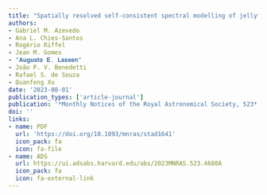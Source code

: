 ```yaml
---
title: "Spatially resolved self-consistent spectral modelling of jellyfish galaxies from MUSE with FADO: trends with mass and stripping intensity"
authors:
- Gabriel M. Azevedo
- Ana L. Chies-Santos
- Rogério Riffel
- Jean M. Gomes
- "𝐀𝐮𝐠𝐮𝐬𝐭𝐨 𝐄. 𝐋𝐚𝐬𝐬𝐞𝐧"
- João P. V. Benedetti
- Rafael S. de Souza
- Quanfeng Xu
date: '2023-08-01'
publication_types: ['article-journal']
publication: '*Monthly Notices of the Royal Astronomical Society, 523*, 4680-4692'
doi: ''
links:
- name: PDF
  url: 'https://doi.org/10.1093/mnras/stad1641'
  icon_pack: fa
  icon: fa-file
- name: ADS
  url: https://ui.adsabs.harvard.edu/abs/2023MNRAS.523.4680A
  icon_pack: fa
  icon: fa-external-link
---
```

